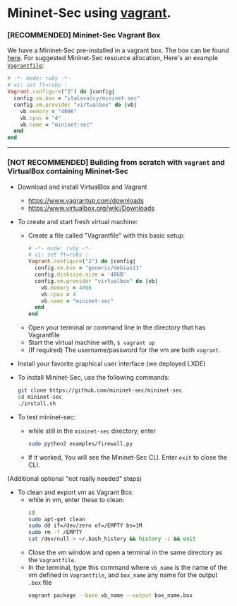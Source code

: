 # Mininet-Sec using [vagrant](https://www.vagrantup.com/).

### [RECOMMENDED] Mininet-Sec Vagrant Box

We have a Mininet-Sec pre-installed in a vagrant box. The box can be found [here](https://app.vagrantup.com/italovalcy/boxes/mininet-sec). For suggested Mininet-Sec resource allocation,
Here's an example [`Vagrantfile`](https://github.com/mininet-sec/mininet-sec/tree/main/vagrant/Vagrantfile):
```ruby
# -*- mode: ruby -*-
# vi: set ft=ruby :
Vagrant.configure("2") do |config|
  config.vm.box = "italovalcy/mininet-sec"
  config.vm.provider "virtualbox" do |vb|
    vb.memory = "4096"
    vb.cpus = "4"
    vb.name = "mininet-sec"
  end
end
```
----

### [NOT RECOMMENDED] Building from scratch with `vagrant` and VirtualBox containing Mininet-Sec

* Download and install VirtualBox and Vagrant
  * https://www.vagrantup.com/downloads
  * https://www.virtualbox.org/wiki/Downloads
* To create and start fresh virtual machine:
  * Create a file called "Vagrantfile" with this basic setup:
    ```ruby
    # -*- mode: ruby -*-
    # vi: set ft=ruby :
    Vagrant.configure("2") do |config|
      config.vm.box = "generic/debian11"
      config.disksize.size = '40GB'
      config.vm.provider "virtualbox" do |vb|
        vb.memory = 4096
        vb.cpus = 4
        vb.name = "mininet-sec"
      end
    end
    ```
  * Open your terminal or command line in the directory that has Vagrantfile
  * Start the virtual machine with,
    `$ vagrant up`
  * (If required) The username/password for the vm are both `vagrant`.

* Install your favorite graphical user interface (we deployed LXDE)

* To install Mininet-Sec, use the following commands:
    ```bash
    git clone https://github.com/mininet-sec/mininet-sec
    cd mininet-sec
    ./install.sh
    ```
* To test mininet-sec:
    * while still in the `mininet-sec` directory, enter
      ```bash
      sudo python2 examples/firewall.py
      ```
    * If it worked, You will see the Mininet-Sec CLI. Enter `exit` to close the CLI.

(Additional optional "not really needed" steps)
* To clean and export vm as Vagrant Box:
    * while in vm, enter these to clean:
      ```bash
      cd
      sudo apt-get clean
      sudo dd if=/dev/zero of=/EMPTY bs=1M
      sudo rm -f /EMPTY
      cat /dev/null > ~/.bash_history && history -c && exit
      ```
    * Close the vm window and open a terminal in the same directory as the `Vagrantfile`.
    * In the terminal, type this command where `vb_name` is the name of the vm defined in `Vagrantfile`, and `box_name` any name for the output `.box` file
      ```bash
      vagrant package --base vb_name --output box_name.box
      ```
